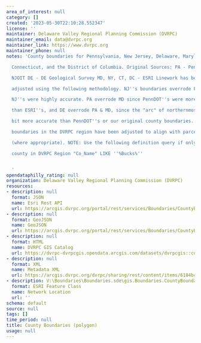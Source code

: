 ```yaml
---
area_of_interest: null
category: []
created: '2023-05-30T22:10:28.552347'
license: ''
maintainer: Delaware Valley Regional Planning Commission (DVRPC)
maintainer_email: data@dvrpc.org
maintainer_link: https://www.dvrpc.org
maintainer_phone: null
notes: 'County boundaries for Pennsylvania, New Jersey, Delaware, Maryland, New York,

  Connecticut, and the District of Columbia. Original Sources: PA - PennDOT NJ -

  NJOIT DE - DE Geological Survey MD, NY, CT, DC - ESRI Linework has been

  adjusted using the following methodology. NJ''s boundaries overrode PA, since

  NJ''s were highly accurate. PA overrode MD since PennDOT''s were more accurate

  than ESRI''s, and DE overrode PA & MD, since the "arc" of northernmost DE was a

  bit more accurate than PennDOT''s or our original county boundaries. County

  boundaries in the DVRPC region have been adjusted to align with parcel data

  (where appropriate). NOTE: Use the following definition query if only need one

  county in DVRPC Region "Co_Name" LIKE ''%Bucks%''


  '
opendataphilly_rating: null
organization: Delaware Valley Regional Planning Commission (DVRPC)
resources:
- description: null
  format: JSON
  name: Esri Rest API
  url: https://arcgis.dvrpc.org/portal/rest/services/Boundaries/CountyBoundaries/FeatureServer/0
- description: null
  format: GeoJSON
  name: GeoJSON
  url: https://arcgis.dvrpc.org/portal/rest/services/Boundaries/CountyBoundaries/FeatureServer/0/query?where=1=1&outsr=4326&outfields=*&f=geojson
- description: null
  format: HTML
  name: DVRPC GIS Catalog
  url: https://dvrpc-dvrpcgis.opendata.arcgis.com/datasets/dvrpcgis::county-boundaries-polygon
- description: null
  format: XML
  name: Metadata XML
  url: https://arcgis.dvrpc.org/dvrpc/sharing/rest/content/items/6184bc21af7b438bbe051be3a54f3b2f/info/metadata/metadata.xml?format=default
- description: V:\Boundaries\Boundaries.sde\gis.Boundaries.CountyBoundaries
  format: ESRI Feature Class
  name: Network Location
  url: ''
schema: default
source: null
tags: []
time_period: null
title: County Boundaries (polygon)
usage: null
---
```

